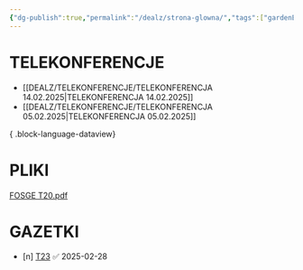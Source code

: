 ```yaml
---
{"dg-publish":true,"permalink":"/dealz/strona-glowna/","tags":["gardenEntry"],"noteIcon":"","created":"2025-02-27T14:48:06.152+01:00","updated":"2025-02-28T11:59:39.677+01:00"}
---
```



# TELEKONFERENCJE
- [[DEALZ/TELEKONFERENCJE/TELEKONFERENCJA 14.02.2025\|TELEKONFERENCJA 14.02.2025]]
- [[DEALZ/TELEKONFERENCJE/TELEKONFERENCJA 05.02.2025\|TELEKONFERENCJA 05.02.2025]]

{ .block-language-dataview}

# PLIKI
[FOSGE T20.pdf](https://isenet-my.sharepoint.com/:b:/g/personal/marcin_bzdziula_pl_dealz_eu/EZoyMsj4NMBIqmHGVjv0dIgBP4apOsjJ5_C-YZ42qO0ofw?e=9Q46xS)

# GAZETKI
- [n] [T23](https://publuu.com/flip-book/464970/1772026/page/1) ✅ 2025-02-28